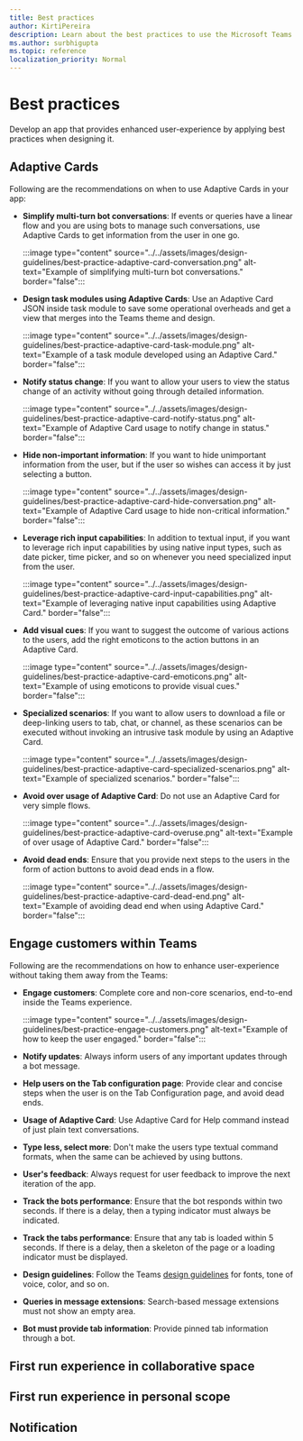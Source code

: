 ```yaml
---
title: Best practices
author: KirtiPereira
description: Learn about the best practices to use the Microsoft Teams capabilities to develop an app. 
ms.author: surbhigupta
ms.topic: reference
localization_priority: Normal
---
```


# Best practices

Develop an app that provides enhanced user-experience by applying best practices when designing it.

## Adaptive Cards

Following are the recommendations on when to use Adaptive Cards in your app:

* **Simplify multi-turn bot conversations**: If events or queries have a linear flow and you are using bots to manage such conversations, use Adaptive Cards to get information from the user in one go.

    :::image type="content" source="../../assets/images/design-guidelines/best-practice-adaptive-card-conversation.png" alt-text="Example of simplifying multi-turn bot conversations." border="false":::

* **Design task modules using Adaptive Cards**: Use an Adaptive Card JSON inside task module to save some operational overheads and get a view that merges into the Teams theme and design.

    :::image type="content" source="../../assets/images/design-guidelines/best-practice-adaptive-card-task-module.png" alt-text="Example of a task module developed using an Adaptive Card." border="false":::

* **Notify status change**: If you want to allow your users to view the status change of an activity without going through detailed information.

    :::image type="content" source="../../assets/images/design-guidelines/best-practice-adaptive-card-notify-status.png" alt-text="Example of Adaptive Card usage to notify change in status." border="false":::
 
* **Hide non-important information**: If you want to hide unimportant information from the user, but if the user so wishes can access it by just selecting a button.

    :::image type="content" source="../../assets/images/design-guidelines/best-practice-adaptive-card-hide-conversation.png" alt-text="Example of Adaptive Card usage to hide non-critical information." border="false":::

* **Leverage rich input capabilities**: In addition to textual input, if you want to leverage rich input capabilities by using native input types, such as date picker, time picker, and so on whenever you need specialized input from the user.

    :::image type="content" source="../../assets/images/design-guidelines/best-practice-adaptive-card-input-capabilities.png" alt-text="Example of leveraging native input capabilities using Adaptive Card." border="false":::

* **Add visual cues**: If you want to suggest the outcome of various actions to the users, add the right emoticons to the action buttons in an Adaptive Card.

    :::image type="content" source="../../assets/images/design-guidelines/best-practice-adaptive-card-emoticons.png" alt-text="Example of using emoticons to provide visual cues." border="false":::

* **Specialized scenarios**: If you want to allow users to download a file or deep-linking users to tab, chat, or channel, as these scenarios can be executed without invoking an intrusive task module by using an Adaptive Card.

    :::image type="content" source="../../assets/images/design-guidelines/best-practice-adaptive-card-specialized-scenarios.png" alt-text="Example of specialized scenarios." border="false":::

* **Avoid over usage of Adaptive Card**: Do not use an Adaptive Card for very simple flows.

    :::image type="content" source="../../assets/images/design-guidelines/best-practice-adaptive-card-overuse.png" alt-text="Example of over usage of Adaptive Card." border="false":::

* **Avoid dead ends**: Ensure that you provide next steps to the users in the form of action buttons to avoid dead ends in a flow.

    :::image type="content" source="../../assets/images/design-guidelines/best-practice-adaptive-card-dead-end.png" alt-text="Example of avoiding dead end when using Adaptive Card." border="false":::

## Engage customers within Teams

Following are the recommendations on how to enhance user-experience without taking them away from the Teams:

* **Engage customers**: Complete core and non-core scenarios, end-to-end inside the Teams experience.

    :::image type="content" source="../../assets/images/design-guidelines/best-practice-engage-customers.png" alt-text="Example of how to keep the user engaged." border="false":::

* **Notify updates**: Always inform users of any important updates through a bot message.

* **Help users on the Tab configuration page**: Provide clear and concise steps when the user is on the Tab Configuration page, and avoid dead ends.

* **Usage of Adaptive Card**: Use Adaptive Card for Help command instead of just plain text conversations.

* **Type less, select more**: Don't make the users type textual command formats, when the same can be achieved by using buttons.

* **User's feedback**: Always request for user feedback to improve the next iteration of the app.

* **Track the bots performance**: Ensure that the bot responds within two seconds. If there is a delay, then a typing indicator must always be indicated.

*  **Track the tabs performance**: Ensure that any tab is loaded within 5 seconds. If there is a delay, then a skeleton of the page or a loading indicator must be displayed.

* **Design guidelines**: Follow the Teams [design guidelines](design-teams-app-overview.md) for fonts, tone of voice, color, and so on.

* **Queries in message extensions**: Search-based message extensions must not show an empty area.

* **Bot must provide tab information**: Provide pinned tab information through a bot.

## First run experience in collaborative space

## First run experience in personal scope

## Notification






